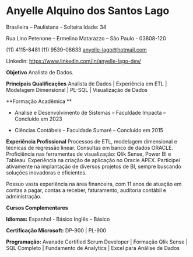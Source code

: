# Anyelle Alquino dos Santos Lago  

Brasileira – Paulistana - Solteira  Idade: 34  

Rua Lino Petenone – Ermelino Matarazzo – São Paulo - 03808-120  

(11) 4115-8481  (11) 9539-08633  anyelle-lago@hotmail.com 

Linkedin: https://www.linkedin.com/in/anyelle-lago-dev/

**Objetivo**  Analista de Dados. 

**Principais Qualificações** Analista de Dados | Experiência em ETL | Modelagem Dimensional | PL-SQL | Visualização de Dados   

**Formação Acadêmica **

- Análise e Desenvolvimento de Sistemas – Faculdade Impacta – Concluído em 2023  

- Ciências Contábeis – Faculdade Sumaré – Concluído em 2015  

**Experiência Profissional**  Processos de ETL, modelagem dimensional e técnicas de regressão linear.
Consultas em banco de dados ORACLE.
Proficiência nas ferramentas de visualização: Qlik Sense, Power BI e Tableau.
Experiência na criação de aplicação no Oracle APEX.
Participei ativamente na implantação de diversos projetos de BI, sempre buscando soluções inovadoras e eficientes.

Possuo vasta experiência na área financeira, com 11 anos de atuação em contas a pagar, contas a receber, faturamento, auditoria contábil e administração.


**Cursos Complementares**  

**Idiomas:**  Espanhol - Básico  Inglês – Básico 

**Certificação Microsoft:**   DP-900 | PL-900

**Programação:**  Avanade Certified Scrum Developer | Formação Qlik Sense | SQL Completo | Fundamento de Analytics | Excel para Análise de Dados 
